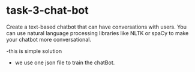 # task-3-chat-bot
Create a text-based chatbot that can have
conversations with users. You can use natural
language processing libraries like NLTK or spaCy to
make your chatbot more conversational.



-this is simple solution 
- we use one json file to train the chatBot.

